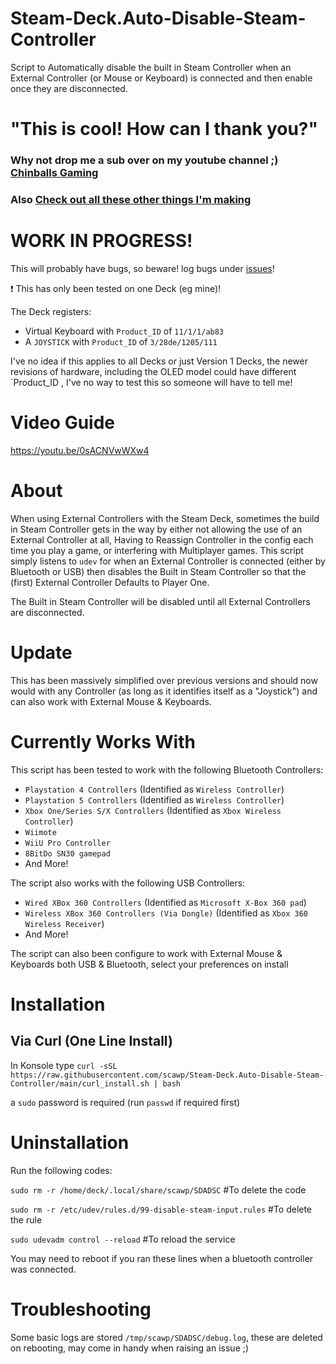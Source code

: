 # Steam-Deck.Auto-Disable-Steam-Controller
Script to Automatically disable the built in Steam Controller when an External Controller (or Mouse or Keyboard) is connected and then enable once they are disconnected.

# "This is cool! How can I thank you?"
### Why not drop me a sub over on my youtube channel ;) [Chinballs Gaming](https://www.youtube.com/chinballsTV?sub_confirmation=1)

### Also [Check out all these other things I'm making](https://github.com/scawp/Steam-Deck.Tools-List)

# WORK IN PROGRESS!
This will probably have bugs, so beware! log bugs under [issues](https://github.com/scawp/Steam-Deck.Auto-Disable-Steam-Controller/issues)!

:exclamation: This has only been tested on one Deck (eg mine)!

The Deck registers:

- Virtual Keyboard with `Product_ID` of `11/1/1/ab83`
- A `JOYSTICK` with `Product_ID` of `3/28de/1205/111`

I've no idea if this applies to all Decks or just Version 1 Decks, the newer revisions of hardware, including the OLED model could have different `Product_ID , I've no way to test this so someone will have to tell me!

# Video Guide

https://youtu.be/0sACNVwWXw4

# About

When using External Controllers with the Steam Deck, sometimes the build in Steam Controller gets in the way by either not allowing the use of an External Controller at all, Having to Reassign Controller in the config each time you play a game, or interfering with Multiplayer games. This script simply listens to `udev` for when an External Controller is connected (either by Bluetooth or USB) then disables the Built in Steam Controller so that the (first) External Controller Defaults to Player One.

The Built in Steam Controller will be disabled until all External Controllers are disconnected.

# Update

This has been massively simplified over previous versions and should now would with any Controller (as long as it identifies itself as a "Joystick") and can also work with External Mouse & Keyboards.

# Currently Works With

This script has been tested to work with the following Bluetooth Controllers:
 - `Playstation 4 Controllers` (Identified as `Wireless Controller`) 
 - `Playstation 5 Controllers` (Identified as `Wireless Controller`) 
 - `Xbox One/Series S/X Controllers` (Identified as `Xbox Wireless Controller`) 
 - `Wiimote`
 - `WiiU Pro Controller`
 - `8BitDo SN30 gamepad`
 - And More!

The script also works with the following USB Controllers:
 - `Wired XBox 360 Controllers` (Identified as `Microsoft X-Box 360 pad`) 
 - `Wireless XBox 360 Controllers (Via Dongle)` (Identified as `Xbox 360 Wireless Receiver`) 
 - And More!

The script can also been configure to work with External Mouse & Keyboards both USB & Bluetooth, select your preferences on install

# Installation

## Via Curl (One Line Install)

In Konsole type `curl -sSL https://raw.githubusercontent.com/scawp/Steam-Deck.Auto-Disable-Steam-Controller/main/curl_install.sh | bash`

a `sudo` password is required (run `passwd` if required first)

# Uninstallation

Run the following codes:

`sudo rm -r /home/deck/.local/share/scawp/SDADSC` #To delete the code

`sudo rm -r /etc/udev/rules.d/99-disable-steam-input.rules` #To delete the rule

`sudo udevadm control --reload` #To reload the service


You may need to reboot if you ran these lines when a bluetooth controller was connected.

# Troubleshooting

Some basic logs are stored `/tmp/scawp/SDADSC/debug.log`, these are deleted on rebooting, may come in handy when raising an issue ;)

